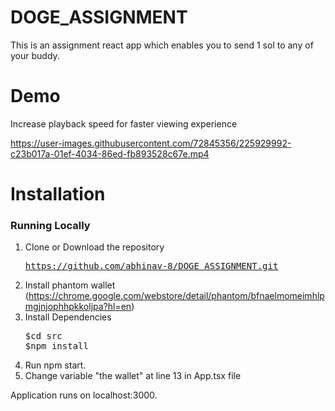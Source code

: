 # DOGE_ASSIGNMENT
This is an assignment react app which enables you to send 1 sol to any of your buddy.

# Demo
Increase playback speed for faster viewing experience


https://user-images.githubusercontent.com/72845356/225929992-c23b017a-01ef-4034-86ed-fb893528c67e.mp4

   
# Installation


### Running Locally


  1. Clone or Download the repository 
    <pre>https://github.com/abhinav-8/DOGE_ASSIGNMENT.git</pre>
  2. Install phantom wallet (https://chrome.google.com/webstore/detail/phantom/bfnaelmomeimhlpmgjnjophhpkkoljpa?hl=en)
  3. Install Dependencies
      <pre>$cd src       
     $npm install</pre>
  4. Run npm start.
  5. Change variable "the wallet" at line 13 in App.tsx file  
 
  Application runs on localhost:3000.
